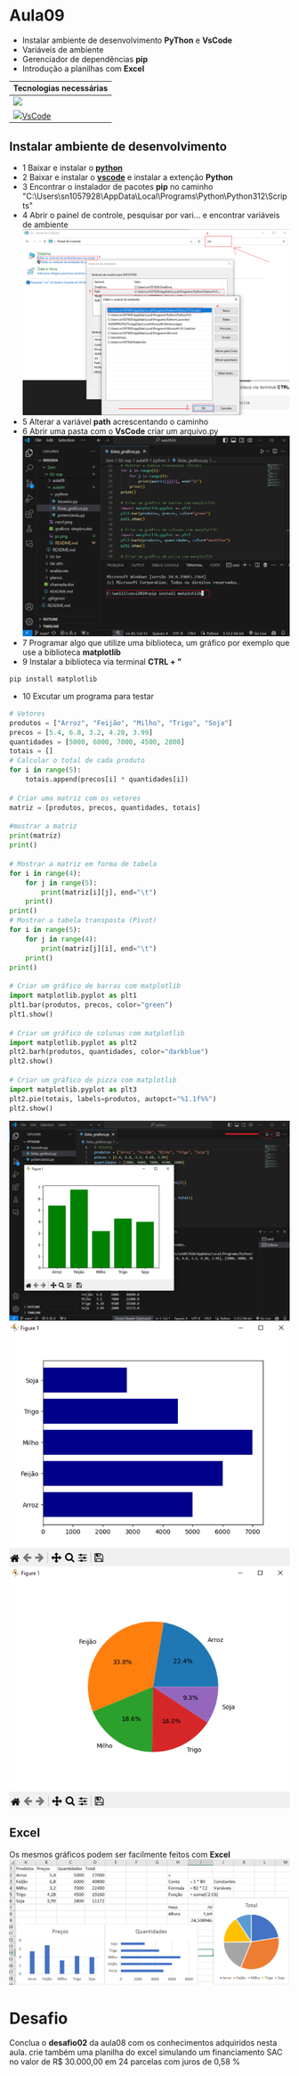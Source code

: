 # Aula09
- Instalar ambiente de desenvolvimento **PyThon** e **VsCode**
- Variáveis de ambiente
- Gerenciador de dependências **pip**
- Introdução a planilhas com **Excel**

|Tecnologias necessárias|
|-|
|[<img src="https://www.python.org/static/img/python-logo.png" style="height:50px">](https://www.python.org/)|
|[<img src="https://logowik.com/content/uploads/images/visual-studio-code7642.jpg" style="height:50px">VsCode](https://code.visualstudio.com/)|

## Instalar ambiente de desenvolvimento
- 1 Baixar e instalar o **[python](https://www.python.org/)**
- 2 Baixar e instalar o **[vscode](https://code.visualstudio.com/)** e instalar a extenção **Python**
- 3 Encontrar o instalador de pacotes **pip** no caminho "C:\Users\sn1057928\AppData\Local\Programs\Python\Python312\Scripts"
- 4 Abrir o painel de controle, pesquisar por vari... e encontrar variáveis de ambiente
![Painel de controle](./pc.png)
- 5 Alterar a variável **path** acrescentando o caminho
- 6 Abrir uma pasta com o **VsCode** criar um arquivo.py
![VsCode](./vs.png)
- 7 Programar algo que utilize uma biblioteca, um gráfico por exemplo que use a biblioteca **matplotlib**
- 9 Instalar a biblioteca via terminal **CTRL + "**
```bash
pip install matplotlib
```
- 10 Excutar um programa para testar
```python
# Vetores
produtos = ["Arroz", "Feijão", "Milho", "Trigo", "Soja"]
precos = [5.4, 6.8, 3.2, 4.28, 3.99]
quantidades = [5000, 6000, 7000, 4500, 2800]
totais = []
# Calcular o total de cada produto
for i in range(5):
    totais.append(precos[i] * quantidades[i])

# Criar uma matriz com os vetores
matriz = [produtos, precos, quantidades, totais]

#mostrar a matriz
print(matriz)
print()

# Mostrar a matriz em forma de tabela
for i in range(4):
    for j in range(5):
        print(matriz[i][j], end="\t")
    print()
print()
# Mostrar a tabela transposta (Pivot)
for i in range(5):
    for j in range(4):
        print(matriz[j][i], end="\t")
    print()
print()

# Criar um gráfico de barras com matplotlib
import matplotlib.pyplot as plt1
plt1.bar(produtos, precos, color="green")
plt1.show()

# Criar um gráfico de colunas com matplotlib
import matplotlib.pyplot as plt2
plt2.barh(produtos, quantidades, color="darkblue")
plt2.show()

# Criar um gráfico de pizza com matplotlib
import matplotlib.pyplot as plt3
plt2.pie(totais, labels=produtos, autopct="%1.1f%%")
plt2.show()
```
![Grafico1](./gr1.png)
![Grafico2](./gr2.png)
![Grafico3](./gr3.png)

## Excel
Os mesmos gráficos podem ser facilmente feitos com **Excel**
![Planilha e gráfico em excel](./excel.png)

# Desafio
Conclua o **desafio02** da aula08 com os conhecimentos adquiridos nesta aula. crie também uma planilha do excel simulando um financiamento SAC no valor de R$ 30.000,00 em 24 parcelas com juros de 0,58 %

